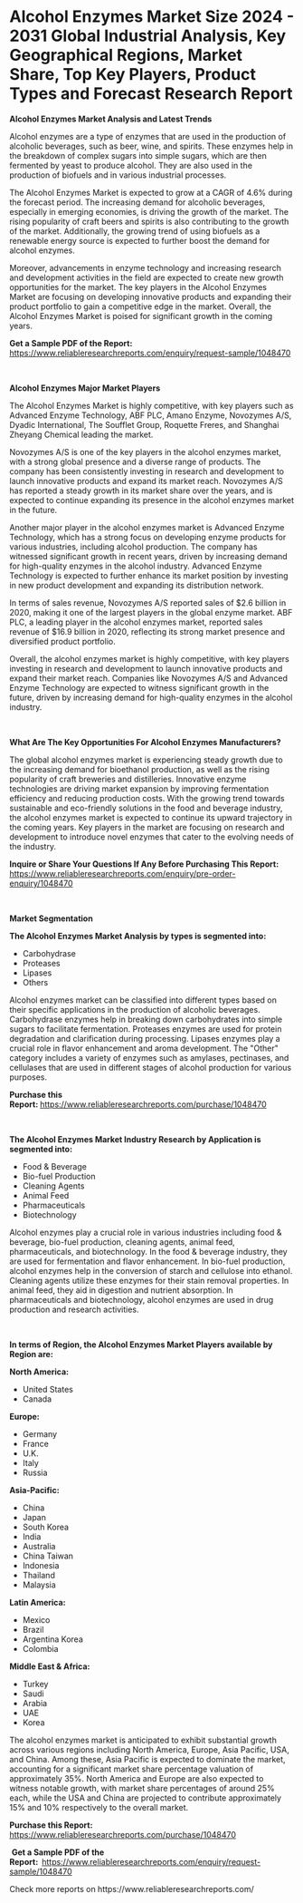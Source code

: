 <p><h1>Alcohol Enzymes Market Size 2024 - 2031 Global Industrial Analysis, Key Geographical Regions, Market Share, Top Key Players, Product Types and Forecast Research Report</h1></p><p><strong>Alcohol Enzymes Market Analysis and Latest Trends</strong></p>
<p><p>Alcohol enzymes are a type of enzymes that are used in the production of alcoholic beverages, such as beer, wine, and spirits. These enzymes help in the breakdown of complex sugars into simple sugars, which are then fermented by yeast to produce alcohol. They are also used in the production of biofuels and in various industrial processes.</p><p>The Alcohol Enzymes Market is expected to grow at a CAGR of 4.6% during the forecast period. The increasing demand for alcoholic beverages, especially in emerging economies, is driving the growth of the market. The rising popularity of craft beers and spirits is also contributing to the growth of the market. Additionally, the growing trend of using biofuels as a renewable energy source is expected to further boost the demand for alcohol enzymes.</p><p>Moreover, advancements in enzyme technology and increasing research and development activities in the field are expected to create new growth opportunities for the market. The key players in the Alcohol Enzymes Market are focusing on developing innovative products and expanding their product portfolio to gain a competitive edge in the market. Overall, the Alcohol Enzymes Market is poised for significant growth in the coming years.</p></p>
<p><strong>Get a Sample PDF of the Report:&nbsp;</strong> <a href="https://www.reliableresearchreports.com/enquiry/request-sample/1048470">https://www.reliableresearchreports.com/enquiry/request-sample/1048470</a></p>
<p>&nbsp;</p>
<p><strong>Alcohol Enzymes Major Market Players</strong></p>
<p><p>The Alcohol Enzymes Market is highly competitive, with key players such as Advanced Enzyme Technology, ABF PLC, Amano Enzyme, Novozymes A/S, Dyadic International, The Soufflet Group, Roquette Freres, and Shanghai Zheyang Chemical leading the market. </p><p>Novozymes A/S is one of the key players in the alcohol enzymes market, with a strong global presence and a diverse range of products. The company has been consistently investing in research and development to launch innovative products and expand its market reach. Novozymes A/S has reported a steady growth in its market share over the years, and is expected to continue expanding its presence in the alcohol enzymes market in the future.</p><p>Another major player in the alcohol enzymes market is Advanced Enzyme Technology, which has a strong focus on developing enzyme products for various industries, including alcohol production. The company has witnessed significant growth in recent years, driven by increasing demand for high-quality enzymes in the alcohol industry. Advanced Enzyme Technology is expected to further enhance its market position by investing in new product development and expanding its distribution network.</p><p>In terms of sales revenue, Novozymes A/S reported sales of $2.6 billion in 2020, making it one of the largest players in the global enzyme market. ABF PLC, a leading player in the alcohol enzymes market, reported sales revenue of $16.9 billion in 2020, reflecting its strong market presence and diversified product portfolio.</p><p>Overall, the alcohol enzymes market is highly competitive, with key players investing in research and development to launch innovative products and expand their market reach. Companies like Novozymes A/S and Advanced Enzyme Technology are expected to witness significant growth in the future, driven by increasing demand for high-quality enzymes in the alcohol industry.</p></p>
<p>&nbsp;</p>
<p><strong>What Are The Key Opportunities For Alcohol Enzymes Manufacturers?</strong></p>
<p><p>The global alcohol enzymes market is experiencing steady growth due to the increasing demand for bioethanol production, as well as the rising popularity of craft breweries and distilleries. Innovative enzyme technologies are driving market expansion by improving fermentation efficiency and reducing production costs. With the growing trend towards sustainable and eco-friendly solutions in the food and beverage industry, the alcohol enzymes market is expected to continue its upward trajectory in the coming years. Key players in the market are focusing on research and development to introduce novel enzymes that cater to the evolving needs of the industry.</p></p>
<p><strong>Inquire or Share Your Questions If Any Before Purchasing This Report:</strong> <a href="https://www.reliableresearchreports.com/enquiry/pre-order-enquiry/1048470">https://www.reliableresearchreports.com/enquiry/pre-order-enquiry/1048470</a></p>
<p>&nbsp;</p>
<p><strong>Market Segmentation</strong></p>
<p><strong>The Alcohol Enzymes Market Analysis by types is segmented into:</strong></p>
<p><ul><li>Carbohydrase</li><li>Proteases</li><li>Lipases</li><li>Others</li></ul></p>
<p><p>Alcohol enzymes market can be classified into different types based on their specific applications in the production of alcoholic beverages. Carbohydrase enzymes help in breaking down carbohydrates into simple sugars to facilitate fermentation. Proteases enzymes are used for protein degradation and clarification during processing. Lipases enzymes play a crucial role in flavor enhancement and aroma development. The "Other" category includes a variety of enzymes such as amylases, pectinases, and cellulases that are used in different stages of alcohol production for various purposes.</p></p>
<p><strong>Purchase this Report:&nbsp;</strong><a href="https://www.reliableresearchreports.com/purchase/1048470">https://www.reliableresearchreports.com/purchase/1048470</a></p>
<p>&nbsp;</p>
<p><strong>The Alcohol Enzymes Market Industry Research by Application is segmented into:</strong></p>
<p><ul><li>Food & Beverage</li><li>Bio-fuel Production</li><li>Cleaning Agents</li><li>Animal Feed</li><li>Pharmaceuticals</li><li>Biotechnology</li></ul></p>
<p><p>Alcohol enzymes play a crucial role in various industries including food & beverage, bio-fuel production, cleaning agents, animal feed, pharmaceuticals, and biotechnology. In the food & beverage industry, they are used for fermentation and flavor enhancement. In bio-fuel production, alcohol enzymes help in the conversion of starch and cellulose into ethanol. Cleaning agents utilize these enzymes for their stain removal properties. In animal feed, they aid in digestion and nutrient absorption. In pharmaceuticals and biotechnology, alcohol enzymes are used in drug production and research activities.</p></p>
<p>&nbsp;</p>
<p><strong>In terms of Region, the Alcohol Enzymes Market Players available by Region are:</strong></p>
<p>
    <p> <strong> North America: </strong>
        <ul>
            <li>United States</li>
            <li>Canada</li>
        </ul>
        </p> 
    <p> <strong> Europe: </strong>
        <ul>
            <li>Germany</li>
            <li>France</li>
            <li>U.K.</li>
            <li>Italy</li>
            <li>Russia</li>
        </ul>
        </p> 
    <p> <strong> Asia-Pacific: </strong>
        <ul>
            <li>China</li>
            <li>Japan</li>
            <li>South Korea</li>
            <li>India</li>
            <li>Australia</li>
            <li>China Taiwan</li>
            <li>Indonesia</li>
            <li>Thailand</li>
            <li>Malaysia</li>
        </ul>
        </p> 
    <p> <strong> Latin America: </strong>
        <ul>
            <li>Mexico</li>
            <li>Brazil</li>
            <li>Argentina Korea</li>
            <li>Colombia</li>
        </ul>
        </p> 
    <p> <strong> Middle East & Africa: </strong>
        <ul>
            <li>Turkey</li>
            <li>Saudi</li>
            <li>Arabia</li>
            <li>UAE</li>
            <li>Korea</li>
        </ul>
    </p>
    </p>
<p><p>The alcohol enzymes market is anticipated to exhibit substantial growth across various regions including North America, Europe, Asia Pacific, USA, and China. Among these, Asia Pacific is expected to dominate the market, accounting for a significant market share percentage valuation of approximately 35%. North America and Europe are also expected to witness notable growth, with market share percentages of around 25% each, while the USA and China are projected to contribute approximately 15% and 10% respectively to the overall market.</p></p>
<p><strong>Purchase this Report: </strong><a href="https://www.reliableresearchreports.com/purchase/1048470">https://www.reliableresearchreports.com/purchase/1048470</a></p>
<p>&nbsp;<strong>Get a Sample PDF of the Report:&nbsp;&nbsp;</strong><a href="https://www.reliableresearchreports.com/enquiry/request-sample/1048470">https://www.reliableresearchreports.com/enquiry/request-sample/1048470</a></p>
<p><strong></strong></p>
<p>Check more reports on https://www.reliableresearchreports.com/</p>